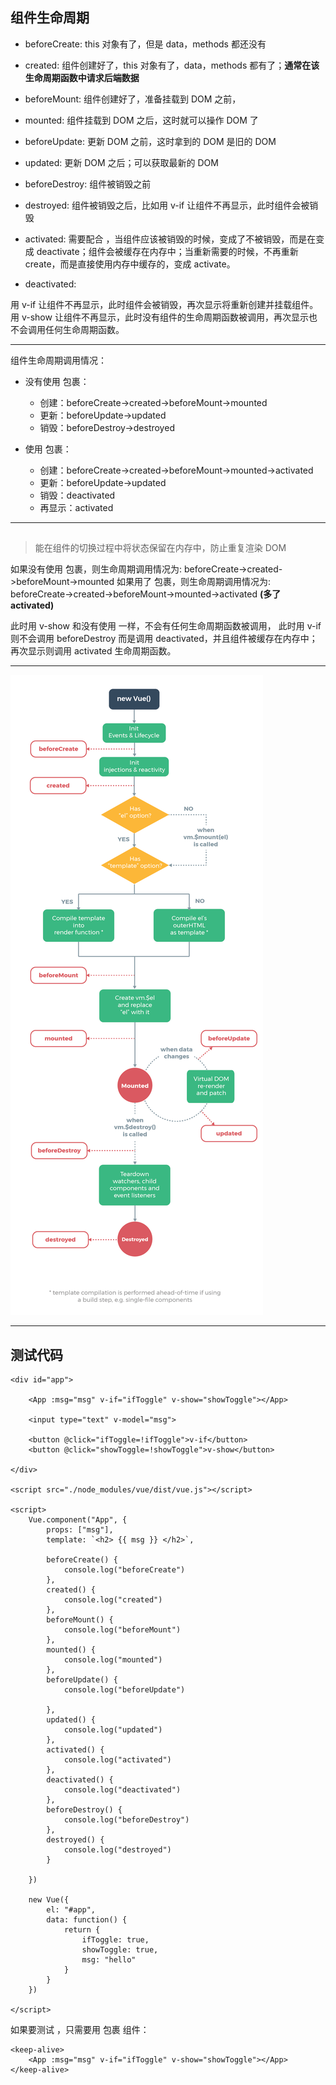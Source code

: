 ## 组件生命周期

* beforeCreate: this 对象有了，但是 data，methods 都还没有
* created: 组件创建好了，this 对象有了，data，methods 都有了；**通常在该生命周期函数中请求后端数据**
* beforeMount: 组件创建好了，准备挂载到 DOM 之前，
* mounted: 组件挂载到 DOM 之后，这时就可以操作 DOM 了
* beforeUpdate: 更新 DOM 之前，这时拿到的 DOM 是旧的 DOM
* updated: 更新 DOM 之后；可以获取最新的 DOM
* beforeDestroy: 组件被销毁之前
* destroyed: 组件被销毁之后，比如用 v-if 让组件不再显示，此时组件会被销毁

* activated: 需要配合 <keep-alive></keep-alive>，当组件应该被销毁的时候，变成了不被销毁，而是在变成 deactivate；组件会被缓存在内存中；当重新需要的时候，不再重新 create，而是直接使用内存中缓存的，变成 activate。
* deactivated: 


用 v-if 让组件不再显示，此时组件会被销毁，再次显示将重新创建并挂载组件。
用 v-show 让组件不再显示，此时没有组件的生命周期函数被调用，再次显示也不会调用任何生命周期函数。

---

组件生命周期调用情况：

* 没有使用 <keep-alive> 包裹：
    - 创建：beforeCreate->created->beforeMount->mounted
    - 更新：beforeUpdate->updated
    - 销毁：beforeDestroy->destroyed

* 使用 <keep-alive> 包裹：
    - 创建：beforeCreate->created->beforeMount->mounted->activated
    - 更新：beforeUpdate->updated
    - 销毁：deactivated
    - 再显示：activated

---

## <keep-alive></keep-alive>

> <keep-alive> 能在组件的切换过程中将状态保留在内存中，防止重复渲染 DOM


如果没有使用 <keep-alive></keep-alive> 包裹，则生命周期调用情况为: beforeCreate->created->beforeMount->mounted
如果用了 <keep-alive></keep-alive> 包裹，则生命周期调用情况为: beforeCreate->created->beforeMount->mounted->activated **(多了 activated)**

此时用 v-show 和没有使用 <keep-alive> 一样，不会有任何生命周期函数被调用，
此时用 v-if 则不会调用 beforeDestroy 而是调用 deactivated，并且组件被缓存在内存中；再次显示则调用 activated 生命周期函数。

---

![](../images/3/lifecycle.png)

---

## 测试代码

```
<div id="app">

    <App :msg="msg" v-if="ifToggle" v-show="showToggle"></App>

    <input type="text" v-model="msg">

    <button @click="ifToggle=!ifToggle">v-if</button>
    <button @click="showToggle=!showToggle">v-show</button>

</div>

<script src="./node_modules/vue/dist/vue.js"></script>

<script>
    Vue.component("App", {
        props: ["msg"],
        template: `<h2> {{ msg }} </h2>`,

        beforeCreate() {
            console.log("beforeCreate")
        },
        created() {
            console.log("created")
        },
        beforeMount() {
            console.log("beforeMount")
        },
        mounted() {
            console.log("mounted") 
        },
        beforeUpdate() {
            console.log("beforeUpdate")
            
        },
        updated() {
            console.log("updated")
        },
        activated() {
            console.log("activated")
        },
        deactivated() {
            console.log("deactivated")
        },
        beforeDestroy() {
            console.log("beforeDestroy")
        },
        destroyed() {
            console.log("destroyed")
        }

    })

    new Vue({
        el: "#app",
        data: function() {
            return {
                ifToggle: true,
                showToggle: true,
                msg: "hello"
            }
        }
    })

</script>
```

如果要测试 <keep-alive> ，只需要用 <keep-alive> 包裹 <App> 组件：

```
<keep-alive>
    <App :msg="msg" v-if="ifToggle" v-show="showToggle"></App>
</keep-alive>
```
